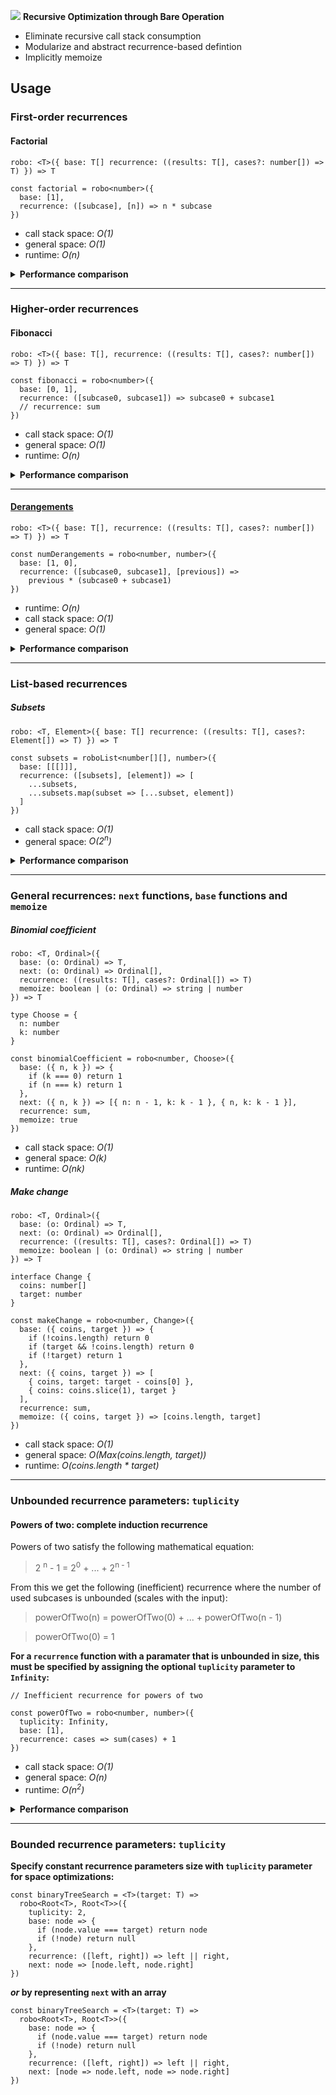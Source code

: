 ![](https://i.ibb.co/QvMp9SY/robojs-Logo-Long.png)
**Recursive Optimization through Bare Operation**

- Eliminate recursive call stack consumption
- Modularize and abstract recurrence-based defintion
- Implicitly memoize

## Usage

### First-order recurrences

#### Factorial

`robo: <T>({ base: T[] recurrence: ((results: T[], cases?: number[]) => T) }) => T`

```
const factorial = robo<number>({
  base: [1],
  recurrence: ([subcase], [n]) => n * subcase
})
```

- call stack space: _O(1)_
- general space: _O(1)_
- runtime: _O(n)_

<details><summary><strong>Performance comparison</strong></summary>
  <p>

|                      | Non-tail recursive | Tail recursive (without TCO) | `robo` |
| -------------------- | ------------------ | ---------------------------- | ------ |
| **call stack space** | O(n)               | O(n)                         | O(1)   |
| **global space**     | O(1)               | O(1)                         | O(1)   |
| **runtime**          | O(n)               | O(n)                         | O(n)   |

</p>
</details></summary>

---

### Higher-order recurrences

#### Fibonacci

`robo: <T>({ base: T[], recurrence: ((results: T[], cases?: number[]) => T) }) => T`

```
const fibonacci = robo<number>({
  base: [0, 1],
  recurrence: ([subcase0, subcase1]) => subcase0 + subcase1
  // recurrence: sum
})
```

- call stack space: _O(1)_
- general space: _O(1)_
- runtime: _O(n)_

<details><summary><strong>Performance comparison</strong></summary>
  <p>

|                      | Non-tail recursive | Tail recursive (without TCO) | `robo` |
| -------------------- | ------------------ | ---------------------------- | ------ |
| **call stack space** | O(n)               | O(n)                         | O(1)   |
| **global space**     | O(1)               | O(1)                         | O(1)   |
| **runtime**          | O(2<sup>n</sup>)   | O(n)                         | O(n)   |

</p>
</details></summary>

---

#### [Derangements](https://en.wikipedia.org/wiki/Derangement)

`robo: <T>({ base: T[], recurrence: ((results: T[], cases?: number[]) => T) }) => T`

```
const numDerangements = robo<number, number>({
  base: [1, 0],
  recurrence: ([subcase0, subcase1], [previous]) =>
    previous * (subcase0 + subcase1)
})
```

- runtime: _O(n)_
- call stack space: _O(1)_
- general space: _O(1)_

<details><summary><strong>Performance comparison</strong></summary>
  <p>

|                      | Non-tail recursive | Tail recursive (without TCO) | `robo` |
| -------------------- | ------------------ | ---------------------------- | ------ |
| **call stack space** | O(n)               | O(n)                         | O(1)   |
| **global space**     | O(1)               | O(1)                         | O(1)   |
| **runtime**          | O(2<sup>n</sup>)   | O(n)                         | O(n)   |

</p>
</details></summary>

---

### List-based recurrences

##### Subsets

`robo: <T, Element>({ base: T[] recurrence: ((results: T[], cases?: Element[]) => T) }) => T`

```
const subsets = roboList<number[][], number>({
  base: [[[]]],
  recurrence: ([subsets], [element]) => [
    ...subsets,
    ...subsets.map(subset => [...subset, element])
  ]
})
```

- call stack space: _O(1)_
- general space: _O(2<sup>n</sup>)_

<details><summary><strong>Performance comparison</strong></summary>
  <p>

|                      | Recursive          | `robo`           |
| -------------------- | ------------------ | ---------------- |
| **call stack space** | O(elements.length) | O(1)             |
| **global space**     | O(2<sup>n</sup>)   | O(2<sup>n</sup>) |

</p>
</details></summary>

---

### General recurrences: `next` functions, `base` functions and `memoize`

##### Binomial coefficient

```
robo: <T, Ordinal>({
  base: (o: Ordinal) => T,
  next: (o: Ordinal) => Ordinal[],
  recurrence: ((results: T[], cases?: Ordinal[]) => T)
  memoize: boolean | (o: Ordinal) => string | number
}) => T
```

```
type Choose = {
  n: number
  k: number
}

const binomialCoefficient = robo<number, Choose>({
  base: ({ n, k }) => {
    if (k === 0) return 1
    if (n === k) return 1
  },
  next: ({ n, k }) => [{ n: n - 1, k: k - 1 }, { n, k: k - 1 }],
  recurrence: sum,
  memoize: true
})
```

- call stack space: _O(1)_
- general space: _O(k)_
- runtime: _O(nk)_

##### Make change

```
robo: <T, Ordinal>({
  base: (o: Ordinal) => T,
  next: (o: Ordinal) => Ordinal[],
  recurrence: ((results: T[], cases?: Ordinal[]) => T)
  memoize: boolean | (o: Ordinal) => string | number
}) => T
```

```
interface Change {
  coins: number[]
  target: number
}

const makeChange = robo<number, Change>({
  base: ({ coins, target }) => {
    if (!coins.length) return 0
    if (target && !coins.length) return 0
    if (!target) return 1
  },
  next: ({ coins, target }) => [
    { coins, target: target - coins[0] },
    { coins: coins.slice(1), target }
  ],
  recurrence: sum,
  memoize: ({ coins, target }) => [coins.length, target]
})
```

- call stack space: _O(1)_
- general space: _O(Max(coins.length, target))_
- runtime: _O(coins.length \* target)_

---

### Unbounded recurrence parameters: `tuplicity`

#### Powers of two: complete induction recurrence

Powers of two satisfy the following mathematical equation:

> 2 <sup>n</sup> - 1 = 2<sup>0</sup> + ... + 2<sup>n - 1</sup>

From this we get the following (inefficient) recurrence where the number of used subcases is unbounded (scales with the input):

> powerOfTwo(n) = powerOfTwo(0) + ... + powerOfTwo(n - 1)

> powerOfTwo(0) = 1

**For a `recurrence` function with a paramater that is unbounded in size, this must be specified by assigning the optional `tuplicity` parameter to `Infinity`:**

```
// Inefficient recurrence for powers of two

const powerOfTwo = robo<number, number>({
  tuplicity: Infinity,
  base: [1],
  recurrence: cases => sum(cases) + 1
})
```

- call stack space: _O(1)_
- general space: _O(n)_
- runtime: _O(n<sup>2</sup>)_

<details><summary><strong>Performance comparison</strong></summary>
  <p>

|                      | Non-tail recursive | [Tail recursive]() (without TCO) | `robo` |
| -------------------- | ------------------ | -------------------------------- | ------ |
| **call stack space** | O(n)               | O(n)                             | O(1)   |
| **global space**     | O(1)               | O(1)                             | O(1)   |
| **runtime**          | O(n!)              | O(n)                             | O(n)   |

</p>
</details></summary>

---

### Bounded recurrence parameters: `tuplicity`

**Specify constant recurrence parameters size with `tuplicity` parameter for space optimizations:**

```
const binaryTreeSearch = <T>(target: T) =>
  robo<Root<T>, Root<T>>({
    tuplicity: 2,
    base: node => {
      if (node.value === target) return node
      if (!node) return null
    },
    recurrence: ([left, right]) => left || right,
    next: node => [node.left, node.right]
})
```

**_or_ by representing `next` with an array**

```
const binaryTreeSearch = <T>(target: T) =>
  robo<Root<T>, Root<T>>({
    base: node => {
      if (node.value === target) return node
      if (!node) return null
    },
    recurrence: ([left, right]) => left || right,
    next: [node => node.left, node => node.right]
})
```
